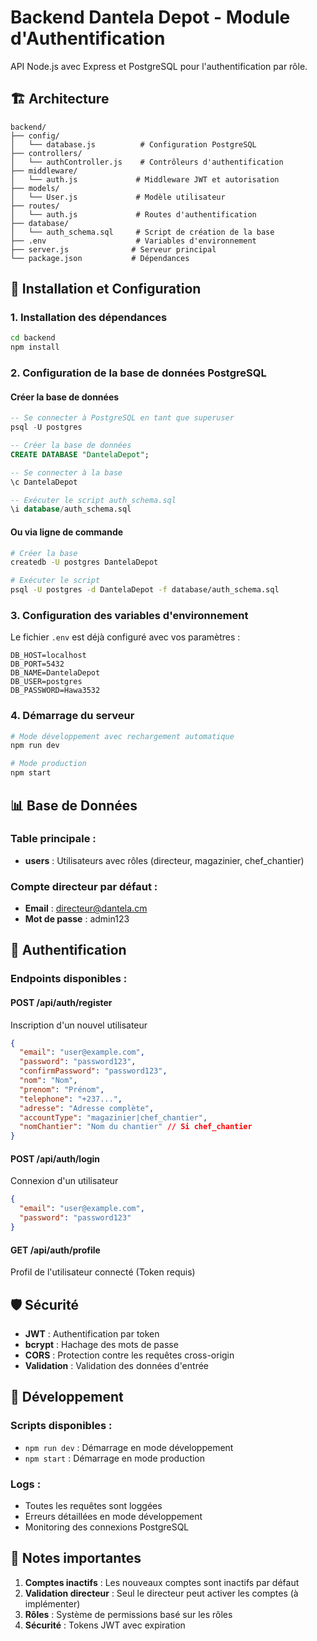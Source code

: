 # Backend Dantela Depot - Module d'Authentification

API Node.js avec Express et PostgreSQL pour l'authentification par rôle.

## 🏗️ Architecture

```
backend/
├── config/
│   └── database.js          # Configuration PostgreSQL
├── controllers/
│   └── authController.js    # Contrôleurs d'authentification
├── middleware/
│   └── auth.js             # Middleware JWT et autorisation
├── models/
│   └── User.js             # Modèle utilisateur
├── routes/
│   └── auth.js             # Routes d'authentification
├── database/
│   └── auth_schema.sql     # Script de création de la base
├── .env                    # Variables d'environnement
├── server.js              # Serveur principal
└── package.json           # Dépendances
```

## 🚀 Installation et Configuration

### 1. Installation des dépendances
```bash
cd backend
npm install
```

### 2. Configuration de la base de données PostgreSQL

#### Créer la base de données
```sql
-- Se connecter à PostgreSQL en tant que superuser
psql -U postgres

-- Créer la base de données
CREATE DATABASE "DantelaDepot";

-- Se connecter à la base
\c DantelaDepot

-- Exécuter le script auth_schema.sql
\i database/auth_schema.sql
```

#### Ou via ligne de commande
```bash
# Créer la base
createdb -U postgres DantelaDepot

# Exécuter le script
psql -U postgres -d DantelaDepot -f database/auth_schema.sql
```

### 3. Configuration des variables d'environnement
Le fichier `.env` est déjà configuré avec vos paramètres :
```env
DB_HOST=localhost
DB_PORT=5432
DB_NAME=DantelaDepot
DB_USER=postgres
DB_PASSWORD=Hawa3532
```

### 4. Démarrage du serveur
```bash
# Mode développement avec rechargement automatique
npm run dev

# Mode production
npm start
```

## 📊 Base de Données

### Table principale :
- **users** : Utilisateurs avec rôles (directeur, magazinier, chef_chantier)

### Compte directeur par défaut :
- **Email** : directeur@dantela.cm
- **Mot de passe** : admin123

## 🔐 Authentification

### Endpoints disponibles :

#### POST /api/auth/register
Inscription d'un nouvel utilisateur
```json
{
  "email": "user@example.com",
  "password": "password123",
  "confirmPassword": "password123",
  "nom": "Nom",
  "prenom": "Prénom",
  "telephone": "+237...",
  "adresse": "Adresse complète",
  "accountType": "magazinier|chef_chantier",
  "nomChantier": "Nom du chantier" // Si chef_chantier
}
```

#### POST /api/auth/login
Connexion d'un utilisateur
```json
{
  "email": "user@example.com",
  "password": "password123"
}
```

#### GET /api/auth/profile
Profil de l'utilisateur connecté (Token requis)

## 🛡️ Sécurité

- **JWT** : Authentification par token
- **bcrypt** : Hachage des mots de passe
- **CORS** : Protection contre les requêtes cross-origin
- **Validation** : Validation des données d'entrée

## 🔧 Développement

### Scripts disponibles :
- `npm run dev` : Démarrage en mode développement
- `npm start` : Démarrage en mode production

### Logs :
- Toutes les requêtes sont loggées
- Erreurs détaillées en mode développement
- Monitoring des connexions PostgreSQL

## 📝 Notes importantes

1. **Comptes inactifs** : Les nouveaux comptes sont inactifs par défaut
2. **Validation directeur** : Seul le directeur peut activer les comptes (à implémenter)
3. **Rôles** : Système de permissions basé sur les rôles
4. **Sécurité** : Tokens JWT avec expiration